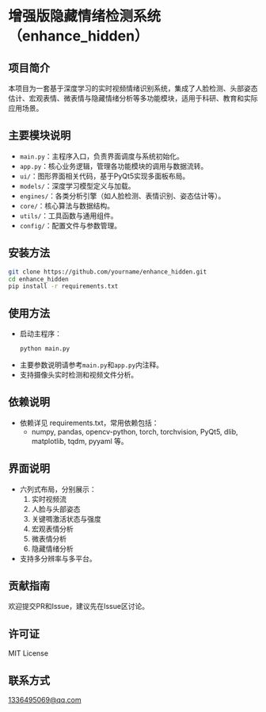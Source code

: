 # 增强版隐藏情绪检测系统（enhance_hidden）

## 项目简介
本项目为一套基于深度学习的实时视频情绪识别系统，集成了人脸检测、头部姿态估计、宏观表情、微表情与隐藏情绪分析等多功能模块，适用于科研、教育和实际应用场景。

## 主要模块说明
- `main.py`：主程序入口，负责界面调度与系统初始化。
- `app.py`：核心业务逻辑，管理各功能模块的调用与数据流转。
- `ui/`：图形界面相关代码，基于PyQt5实现多面板布局。
- `models/`：深度学习模型定义与加载。
- `engines/`：各类分析引擎（如人脸检测、表情识别、姿态估计等）。
- `core/`：核心算法与数据结构。
- `utils/`：工具函数与通用组件。
- `config/`：配置文件与参数管理。

## 安装方法
```bash
git clone https://github.com/yourname/enhance_hidden.git
cd enhance_hidden
pip install -r requirements.txt
```

## 使用方法
- 启动主程序：
  ```bash
  python main.py
  ```
- 主要参数说明请参考`main.py`和`app.py`内注释。
- 支持摄像头实时检测和视频文件分析。

## 依赖说明
- 依赖详见 requirements.txt，常用依赖包括：
  - numpy, pandas, opencv-python, torch, torchvision, PyQt5, dlib, matplotlib, tqdm, pyyaml 等。

## 界面说明
- 六列式布局，分别展示：
  1. 实时视频流
  2. 人脸与头部姿态
  3. 关键啁激活状态与强度
  4. 宏观表情分析
  5. 微表情分析
  6. 隐藏情绪分析
- 支持多分辨率与多平台。

## 贡献指南
欢迎提交PR和Issue，建议先在Issue区讨论。

## 许可证
MIT License

## 联系方式
1336495069@qq.com